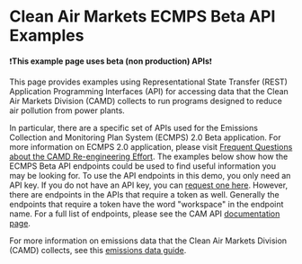 # Clean Air Markets ECMPS Beta API Examples

❗**This example page uses beta (non production) APIs**❗

This page provides examples using Representational State Transfer (REST) Application Programming Interfaces (API) for accessing data that the Clean Air Markets Division (CAMD) collects to run programs designed to reduce air pollution from power plants.

In particular, there are a specific set of APIs used for the Emissions Collection and Monitoring Plan System (ECMPS) 2.0 Beta application. For more information on ECMPS 2.0 application, please visit [Frequent Questions about the CAMD Re-engineering Effort](https://www.epa.gov/power-sector/frequent-questions-about-camd-re-engineering-effort). The examples below show how the ECMPS Beta API endpoints could be used to find useful information you may be looking for. To use the API endpoints in this demo, you only need an API key. If you do not have an API key, you can [request one here](https://www.epa.gov/power-sector/cam-api-portal#/api-key-signup). However, there are endpoints in the APIs that require a token as well. Generally the endpoints that require a token have the word "workspace" in the endpoint name. For a full list of endpoints, please see the CAM API [documentation page](https://www.epa.gov/power-sector/cam-api-portal#/documentation).

For more information on emissions data that the Clean Air Markets Division (CAMD) collects, see this [emissions data guide](https://www.epa.gov/system/files/documents/2022-07/CAMD%27s%20Power%20Sector%20Emissions%20Data%20Guide%20-%2007182022.pdf).